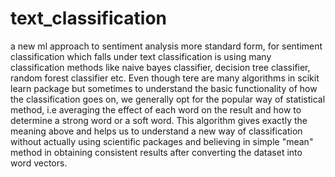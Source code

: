 # text_classification
a new ml approach to sentiment analysis
more standard form, for sentiment classification which falls under text classification is using many classification methods like naive bayes classifier,
decision tree classifier, random forest classifier etc. Even though tere are many algorithms in scikit learn package but sometimes to understand the basic
functionality of how the classification goes on, we generally opt for the popular way of statistical method, i.e averaging the effect of each word on the result and how to determine a strong word or a soft word. This algorithm gives exactly the meaning above and helps us to understand a new way of classification
without actually using scientific packages and believing in simple "mean" method in obtaining consistent results after converting the dataset into word vectors. 
